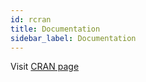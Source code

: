 ```yaml
---
id: rcran
title: Documentation
sidebar_label: Documentation
---
```


Visit <a href="https://cran.r-project.org/web/packages/ChannelAttribution/index.html">CRAN page</a> 
